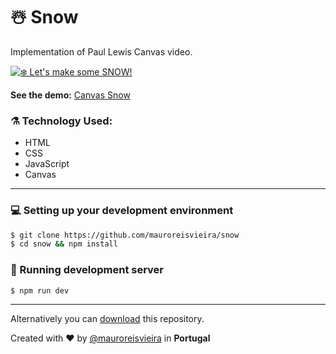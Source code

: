 # ☃️ Snow

Implementation of Paul Lewis Canvas video.

[![❄️ Let's make some SNOW!](https://img.youtube.com/vi/VW8qoyYzWGg/0.jpg)](https://www.youtube.com/watch?v=VW8qoyYzWGg)

**See the demo:** [Canvas Snow](https://mauroreisvieira.github.io/snow/)

### ⚗️ Technology Used:
   - HTML
   - CSS
   -  JavaScript
   -  Canvas

   ___

### 💻 Setting up your development environment

```bash
$ git clone https://github.com/mauroreisvieira/snow
$ cd snow && npm install
```

### 🏃 Running development server

```bash
$ npm run dev
```

___

Alternatively you can [download](https://codeload.github.com/mauroreisvieira/snow/zip/master) this repository.

Created with ♥️ by [@mauroreisvieira](https://twitter.com/mauroreisvieira) in **Portugal**
